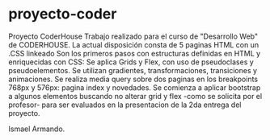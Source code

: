# proyecto-coder
Proyecto CoderHouse
Trabajo realizado para el curso de "Desarrollo Web" de CODERHOUSE.
La actual disposición consta de 5 paginas HTML con un .CSS linkeado
Son los primeros pasos con estructuras definidas en HTML y enriquecidas
con CSS:
Se aplica Grids y Flex, con uso de pseudoclases y pseudoelementos.
Se utilizan gradientes, transformaciones, transiciones y animaciones.
Se realiza media query sobre dos paginas en los breakpoints 768px y 576px: pagina index y novedades.
Se comienza a aplicar bootstrap a algunos elementos
buscando no alterar grid y flex -como se solicita por el profesor- para ser evaluados en la presentacion de la 2da entrega del proyecto.

Ismael Armando.

